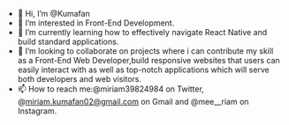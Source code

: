 - 👋 Hi, I’m @Kumafan
- 👀 I’m interested in Front-End Development.
- 🌱 I’m currently learning how to effectively navigate React Native and build standard applications.
- 💞️ I’m looking to collaborate on projects where i can contribute my skill as a Front-End Web Developer,build responsive websites that users can easily interact with as well as top-notch applications which will serve both developers and web visitors.
- 📫 How to reach me:@miriam39824984 on Twitter, @miriam.kumafan02@gmail.com on Gmail and @mee__riam on Instagram.

<!---
Kumafan/Kumafan is a ✨ special ✨ repository because its `README.md` (this file) appears on your GitHub profile.
You can click the Preview link to take a look at your changes.
--->
